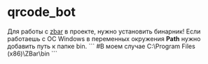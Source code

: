 # qrcode_bot

Для работы с [zbar](https://zbar.sourceforge.net/download.html) в проекте, нужно установить бинарник!
Если работаешь с ОС Windows в переменных окружения **Path** нужно добавить путь к папке bin.
\```
#В моем случае
C:\Program Files (x86)\ZBar\bin
\```